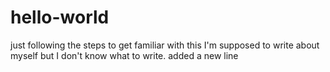# hello-world
just following the steps to get familiar with this
I'm supposed to write about myself but I don't know what to write.
added a new line 
